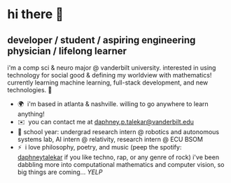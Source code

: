<!--
**daphneyt04/daphneyt04** is a ✨ _special_ ✨ repository because its `README.md` (this file) appears on your GitHub profile.

Here are some ideas to get you started:

- 🔭 I’m currently working on ...
- 🌱 I’m currently learning ...
- 👯 I’m looking to collaborate on ...
- 🤔 I’m looking for help with ...
- 💬 Ask me about ...
- 📫 How to reach me: ...
- 😄 Pronouns: ...
- ⚡ Fun fact: ...
-->

hi there 👋 
================================

developer / student / aspiring engineering physician / lifelong learner
--------------------------------------

i'm a comp sci & neuro major @ vanderbilt university. 
interested in using technology for social good & defining my worldview with mathematics! 
currently learning machine learning, full-stack development, and new technologies. 🌱

* 🌍  i'm based in atlanta & nashville. willing to go anywhere to learn anything!
* ✉️  you can contact me at [daphney.p.talekar@vanderbilt.edu](mailto:daphney.p.talekar@vanderbilt.edu)
* 🔭 school year: undergrad research intern @ robotics and autonomous systems lab, AI intern @ relativity, research intern @ ECU BSOM
* ⚡  i love philosophy, poetry, and music (peep the spotify: [daphneytalekar](https://open.spotify.com/user/daphney.talekar04?si=bea3a849d2354cf9) if you like techno, rap, or any genre of rock) i've been dabbling more into computational mathematics and computer vision, so big things are coming... _YELP_
